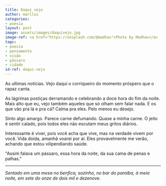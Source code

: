 ```yaml
---
title: Daqui vejo
author: marllus
categories:
- poesia
layout: post
image: assets/images/daquivejo.jpg
image-ref: <a href="https://unsplash.com/@madhav">Photo by Madhav</a>
tags:
- poesia
- pensamento
- visão
- pássaro
- cidade
id-ref: daqui-vejo
---
```


As ultimas notícias.
Vejo daqui o corriqueiro do momento próspero que o rapaz canta.

As lágrimas postiças derramando e celebrando a doce hora do fim da noite.
Mais alto que eu, vejo também aqueles que só olham sem falar nada.
E os que vão pra lá e pra cá? Calma pra eles. Pelo menos eu desejo.

Sinto algo amargo. Parece carne defumando. Quase a minha carne.
O jeito é sentir calado, pois todos eles não escutam meus gritos diários.

Interessante é viver, pois você acha que vive, mas na verdade vivem por você.
Vida doida, amanhã voarei por aí. Eles provavelmente me verão, achando que estou vilipendiando saúde.

"Assim falava um pássaro, essa hora da noite, da sua cama de penas e palhas."

___

*Sentado em uma mesa no benfica, sozinho, no bar do paraíba, à meia noite, em sete do onze de dois mil e dezenove.*
